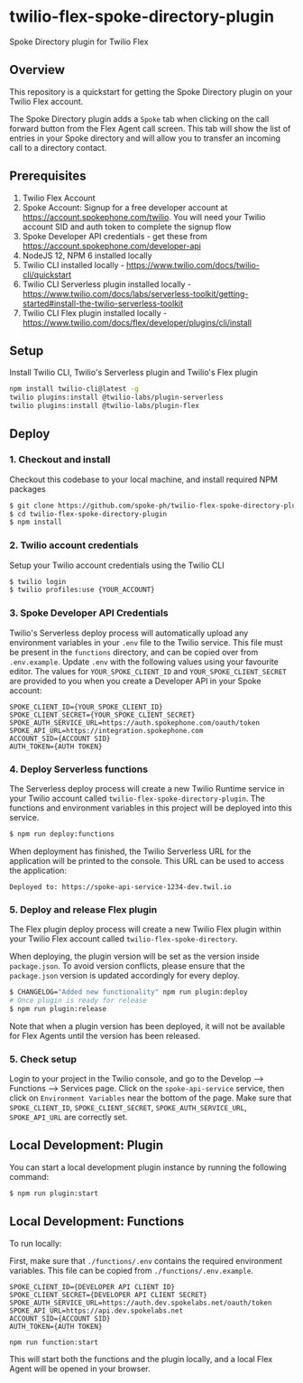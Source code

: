 # twilio-flex-spoke-directory-plugin

Spoke Directory plugin for Twilio Flex

## Overview

This repository is a quickstart for getting the Spoke Directory plugin on your Twilio Flex account.

The Spoke Directory plugin adds a `Spoke` tab when clicking on the call forward button from the Flex Agent call screen. This tab will show the list of entries in your Spoke directory and will allow you to transfer an incoming call to a directory contact.

## Prerequisites

1. Twilio Flex Account
2. Spoke Account: Signup for a free developer account at https://account.spokephone.com/twilio. You will need your Twilio account SID and auth token to complete the signup flow
3. Spoke Developer API credentials - get these from https://account.spokephone.com/developer-api
4. NodeJS 12, NPM 6 installed locally
5. Twilio CLI installed locally - https://www.twilio.com/docs/twilio-cli/quickstart
6. Twilio CLI Serverless plugin installed locally - https://www.twilio.com/docs/labs/serverless-toolkit/getting-started#install-the-twilio-serverless-toolkit
7. Twilio CLI Flex plugin installed locally - https://www.twilio.com/docs/flex/developer/plugins/cli/install

## Setup

Install Twilio CLI, Twilio's Serverless plugin and Twilio's Flex plugin

```bash
npm install twilio-cli@latest -g
twilio plugins:install @twilio-labs/plugin-serverless
twilio plugins:install @twilio-labs/plugin-flex
```

## Deploy

### 1. Checkout and install

Checkout this codebase to your local machine, and install required NPM packages

```bash
$ git clone https://github.com/spoke-ph/twilio-flex-spoke-directory-plugin.git
$ cd twilio-flex-spoke-directory-plugin
$ npm install
```

### 2. Twilio account credentials

Setup your Twilio account credentials using the Twilio CLI

```bash
$ twilio login
$ twilio profiles:use {YOUR_ACCOUNT}
```

### 3. Spoke Developer API Credentials

Twilio's Serverless deploy process will automatically upload any environment variables in your `.env` file to the Twilio service.
This file must be present in the `functions` directory, and can be copied over from `.env.example`. Update `.env` with the following values using your favourite editor. The values for `YOUR_SPOKE_CLIENT_ID` and `YOUR_SPOKE_CLIENT_SECRET` are provided to you when you create a Developer API in your Spoke account:

```
SPOKE_CLIENT_ID={YOUR_SPOKE_CLIENT_ID}
SPOKE_CLIENT_SECRET={YOUR_SPOKE_CLIENT_SECRET}
SPOKE_AUTH_SERVICE_URL=https://auth.spokephone.com/oauth/token
SPOKE_API_URL=https://integration.spokephone.com
ACCOUNT_SID={ACCOUNT SID}
AUTH_TOKEN={AUTH TOKEN}
```

### 4. Deploy Serverless functions

The Serverless deploy process will create a new Twilio Runtime service in your Twilio account called `twilio-flex-spoke-directory-plugin`.  The functions and environment variables in this project will be deployed into this service.

```bash
$ npm run deploy:functions
```
When deployment has finished, the Twilio Serverless URL for the application will be printed to the console. This URL can be used to access the application:

`Deployed to: https://spoke-api-service-1234-dev.twil.io`

### 5. Deploy and release Flex plugin

The Flex plugin deploy process will create a new Twilio Flex plugin within your Twilio Flex account called `twilio-flex-spoke-directory`.

When deploying, the plugin version will be set as the version inside `package.json`. To avoid version conflicts, please ensure that the `package.json` version is updated accordingly for every deploy.

```bash
$ CHANGELOG="Added new functionality" npm run plugin:deploy
# Once plugin is ready for release
$ npm run plugin:release
```

Note that when a plugin version has been deployed, it will not be available for Flex Agents until the version has been released.

### 5. Check setup

Login to your project in the Twilio console, and go to the Develop --> Functions --> Services page. Click on the `spoke-api-service` service, then click on `Environment Variables` near the bottom of the page. Make sure that `SPOKE_CLIENT_ID`, `SPOKE_CLIENT_SECRET`, `SPOKE_AUTH_SERVICE_URL`, `SPOKE_API_URL` are correctly set.

## Local Development: Plugin

You can start a local development plugin instance by running the following command:

```bash
$ npm run plugin:start
```

## Local Development: Functions

To run locally:

First, make sure that `./functions/.env` contains the required environment variables. This file can be copied from `./functions/.env.example`.

```environment
SPOKE_CLIENT_ID={DEVELOPER API CLIENT ID}
SPOKE_CLIENT_SECRET={DEVELOPER API CLIENT SECRET}
SPOKE_AUTH_SERVICE_URL=https://auth.dev.spokelabs.net/oauth/token
SPOKE_API_URL=https://api.dev.spokelabs.net
ACCOUNT_SID={ACCOUNT SID}
AUTH_TOKEN={AUTH TOKEN}
```

```bash
npm run function:start
```

This will start both the functions and the plugin locally, and a local Flex Agent will be opened in your browser.
